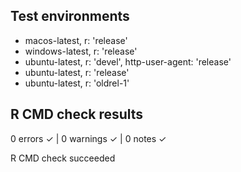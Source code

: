 ## Test environments

* macos-latest,    r: 'release'
* windows-latest,  r: 'release'
* ubuntu-latest,   r: 'devel', http-user-agent: 'release'
* ubuntu-latest,   r: 'release'
* ubuntu-latest,   r: 'oldrel-1'

## R CMD check results

0 errors ✓ | 0 warnings ✓ | 0 notes ✓

R CMD check succeeded
